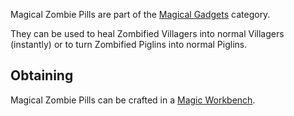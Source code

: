Magical Zombie Pills are part of the [Magical Gadgets](https://github.com/Slimefun/Slimefun4/wiki/Magical-Gadgets) category.

They can be used to heal Zombified Villagers into normal Villagers (instantly) or to turn Zombified Piglins into normal Piglins.

## Obtaining
Magical Zombie Pills can be crafted in a [Magic Workbench](https://github.com/Slimefun/Slimefun4/wiki/Magic-Workbench).
